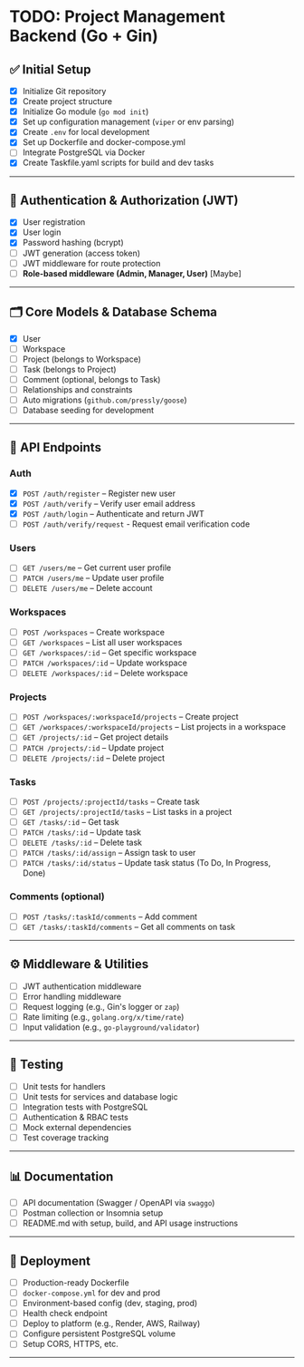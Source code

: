 # TODO: Project Management Backend (Go + Gin)

## ✅ Initial Setup
- [X] Initialize Git repository
- [X] Create project structure 
- [X] Initialize Go module (`go mod init`)
- [X] Set up configuration management (`viper` or env parsing)
- [X] Create `.env` for local development
- [X] Set up Dockerfile and docker-compose.yml
- [ ] Integrate PostgreSQL via Docker
- [X] Create Taskfile.yaml scripts for build and dev tasks

---

## 🔐 Authentication & Authorization (JWT)
- [X] User registration
- [X] User login
- [X] Password hashing (bcrypt)
- [ ] JWT generation (access token)
- [ ] JWT middleware for route protection
- [ ] **Role-based middleware (Admin, Manager, User)** [Maybe]

---

## 🗂️ Core Models & Database Schema
- [X] User
- [ ] Workspace
- [ ] Project (belongs to Workspace)
- [ ] Task (belongs to Project)
- [ ] Comment (optional, belongs to Task)
- [ ] Relationships and constraints
- [ ] Auto migrations (`github.com/pressly/goose`)
- [ ] Database seeding for development

---

## 🔁 API Endpoints

### Auth
- [X] `POST /auth/register` – Register new user
- [X] `POST /auth/verify` – Verify user email address
- [X] `POST /auth/login` – Authenticate and return JWT
- [ ] `POST /auth/verify/request` - Request email verification code

### Users
- [ ] `GET /users/me` – Get current user profile
- [ ] `PATCH /users/me` – Update user profile
- [ ] `DELETE /users/me` – Delete account

### Workspaces
- [ ] `POST /workspaces` – Create workspace
- [ ] `GET /workspaces` – List all user workspaces
- [ ] `GET /workspaces/:id` – Get specific workspace
- [ ] `PATCH /workspaces/:id` – Update workspace
- [ ] `DELETE /workspaces/:id` – Delete workspace

### Projects
- [ ] `POST /workspaces/:workspaceId/projects` – Create project
- [ ] `GET /workspaces/:workspaceId/projects` – List projects in a workspace
- [ ] `GET /projects/:id` – Get project details
- [ ] `PATCH /projects/:id` – Update project
- [ ] `DELETE /projects/:id` – Delete project

### Tasks
- [ ] `POST /projects/:projectId/tasks` – Create task
- [ ] `GET /projects/:projectId/tasks` – List tasks in a project
- [ ] `GET /tasks/:id` – Get task
- [ ] `PATCH /tasks/:id` – Update task
- [ ] `DELETE /tasks/:id` – Delete task
- [ ] `PATCH /tasks/:id/assign` – Assign task to user
- [ ] `PATCH /tasks/:id/status` – Update task status (To Do, In Progress, Done)

### Comments (optional)
- [ ] `POST /tasks/:taskId/comments` – Add comment
- [ ] `GET /tasks/:taskId/comments` – Get all comments on task

---

## ⚙️ Middleware & Utilities
- [ ] JWT authentication middleware
- [ ] Error handling middleware
- [ ] Request logging (e.g., Gin's logger or `zap`)
- [ ] Rate limiting (e.g., `golang.org/x/time/rate`)
- [ ] Input validation (e.g., `go-playground/validator`)

---

## 🧪 Testing
- [ ] Unit tests for handlers
- [ ] Unit tests for services and database logic
- [ ] Integration tests with PostgreSQL
- [ ] Authentication & RBAC tests
- [ ] Mock external dependencies
- [ ] Test coverage tracking

---

## 📊 Documentation
- [ ] API documentation (Swagger / OpenAPI via `swaggo`)
- [ ] Postman collection or Insomnia setup
- [ ] README.md with setup, build, and API usage instructions

---

## 🚀 Deployment
- [ ] Production-ready Dockerfile
- [ ] `docker-compose.yml` for dev and prod
- [ ] Environment-based config (dev, staging, prod)
- [ ] Health check endpoint
- [ ] Deploy to platform (e.g., Render, AWS, Railway)
- [ ] Configure persistent PostgreSQL volume
- [ ] Setup CORS, HTTPS, etc.

---
